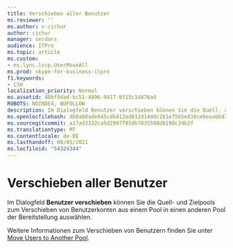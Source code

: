 ```yaml
---
title: Verschieben aller Benutzer
ms.reviewer: ''
ms.author: v-cichur
author: cichur
manager: serdars
audience: ITPro
ms.topic: article
ms.custom:
- ms.lync.lscp.UserMoveAll
ms.prod: skype-for-business-itpro
f1.keywords:
- CSH
localization_priority: Normal
ms.assetid: 48bf9dad-bc51-4996-9417-8f15c1d476ad
ROBOTS: NOINDEX, NOFOLLOW
description: Im Dialogfeld Benutzer verschieben können Sie die Quell- und Zielpools zum Verschieben von Benutzerkonten aus einem Pool in einen anderen Pool der Bereitstellung auswählen.
ms.openlocfilehash: db8a60ade945cdb412ad012d14ddc2b1e7565e810cebeaabbd797354ff5f7a7e
ms.sourcegitcommit: a17ad3332ca5d2997f85db7835500d8190c34b2f
ms.translationtype: MT
ms.contentlocale: de-DE
ms.lasthandoff: 08/05/2021
ms.locfileid: "54324344"
---
```

# <a name="move-all-users"></a>Verschieben aller Benutzer

Im Dialogfeld **Benutzer verschieben** können Sie die Quell- und Zielpools zum Verschieben von Benutzerkonten aus einem Pool in einen anderen Pool der Bereitstellung auswählen.

Weitere Informationen zum Verschieben von Benutzern finden Sie unter [Move Users to Another Pool](/previous-versions/office/lync-server-2013/lync-server-2013-move-users-to-another-pool).